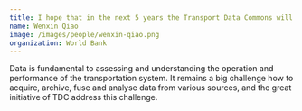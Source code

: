 ```yaml
---
title: I hope that in the next 5 years the Transport Data Commons will be the Google for Data
name: Wenxin Qiao
image: /images/people/wenxin-qiao.png
organization: World Bank
---
```


Data is fundamental to assessing and understanding the operation and performance of the transportation system. It remains a big challenge how to acquire, archive, fuse and analyse data from various sources, and the great initiative of TDC address this challenge.
